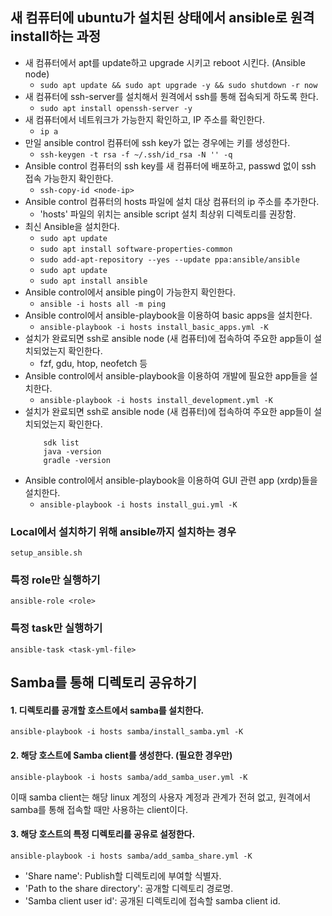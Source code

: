## 새 컴퓨터에 ubuntu가 설치된 상태에서 ansible로 원격 install하는 과정
- 새 컴퓨터에서 apt를 update하고 upgrade 시키고 reboot 시킨다. (Ansible node)
    - ```sudo apt update && sudo apt upgrade -y && sudo shutdown -r now```
- 새 컴퓨터에 ssh-server를 설치해서 원격에서 ssh를 통해 접속되게 하도록 한다.
    - ```sudo apt install openssh-server -y```
- 새 컴퓨터에서 네트워크가 가능한지 확인하고, IP 주소를 확인한다.
    - ```ip a```
- 만일 ansible control 컴퓨터에 ssh key가 없는 경우에는 키를 생성한다.
    - ```ssh-keygen -t rsa -f ~/.ssh/id_rsa -N '' -q```
- Ansible control 컴퓨터의 ssh key를 새 컴퓨터에 배포하고, passwd 없이 ssh 접속 가능한지 확인한다.
    - ```ssh-copy-id <node-ip>```
- Ansible control 컴퓨터의 hosts 파일에 설치 대상 컴퓨터의 ip 주소를 추가한다.
    - 'hosts' 파일의 위치는 ansible script 설치 최상위 디렉토리를 권장함.
- 최신 Ansible을 설치한다.
    - ```sudo apt update```
    - ```sudo apt install software-properties-common```
    - ```sudo add-apt-repository --yes --update ppa:ansible/ansible```
    - ```sudo apt update```
    - ```sudo apt install ansible```
- Ansible control에서 ansible ping이 가능한지 확인한다.
    - ```ansible -i hosts all -m ping```
- Ansible control에서 ansible-playbook을 이용하여 basic apps을 설치한다.
    - ```ansible-playbook -i hosts install_basic_apps.yml -K```
- 설치가 완료되면 ssh로 ansible node (새 컴퓨터)에 접속하여 주요한 app들이 설치되었는지 확인한다.
    - fzf, gdu, htop, neofetch 등
- Ansible control에서 ansible-playbook을 이용하여 개발에 필요한 app들을 설치한다.
    - ```ansible-playbook -i hosts install_development.yml -K```
- 설치가 완료되면 ssh로 ansible node (새 컴퓨터)에 접속하여 주요한 app들이 설치되었는지 확인한다.
    ```
        sdk list
        java -version
        gradle -version
    ```
- Ansible control에서 ansible-playbook을 이용하여 GUI 관련 app (xrdp)들을 설치한다.
    - ```ansible-playbook -i hosts install_gui.yml -K```

### Local에서 설치하기 위해 ansible까지 설치하는 경우
```
setup_ansible.sh
```
### 특정 role만 실행하기
```
ansible-role <role>
```
### 특정 task만 실행하기
```
ansible-task <task-yml-file>
```

## Samba를 통해 디렉토리 공유하기
#### 1. 디렉토리를 공개할 호스트에서 samba를 설치한다.
```
ansible-playbook -i hosts samba/install_samba.yml -K
```
#### 2. 해당 호스트에 Samba client를 생성한다. (필요한 경우만)
```
ansible-playbook -i hosts samba/add_samba_user.yml -K
```
이때 samba client는 해당 linux 계정의 사용자 계정과 관계가 전혀 없고, 원격에서 samba를 통해 접속할 때만 사용하는 client이다.

#### 3. 해당 호스트의 특정 디렉토리를 공유로 설정한다.
```
ansible-playbook -i hosts samba/add_samba_share.yml -K
```
- 'Share name': Publish할 디렉토리에 부여할 식별자.
- 'Path to the share directory': 공개할 디렉토리 경로명.
- 'Samba client user id': 공개된 디렉토리에 접속할 samba client id.
